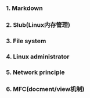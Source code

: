 ### 1. Markdown
### 2. Slub(Linux内存管理)
### 3. File system
### 4. Linux administrator
### 5. Network principle
### 6. MFC(docment/view机制)